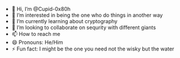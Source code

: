 - 👋 Hi, I’m @Cupid-0x80h
- 👀 I’m interested in being the one who do things in another way
- 🌱 I’m currently learning about cryptography
- 💞️ I’m looking to collaborate on sequrity with different giants
- 📫 How to reach me <its not available right now>
- 😄 Pronouns: He/Him
- ⚡ Fun fact: I might be the one you need not the wisky but the water

<!---
Cupid-0x80h/Cupid-0x80h is a ✨ special ✨ repository because its `README.md` (this file) appears on your GitHub profile.
You can click the Preview link to take a look at your changes.
--->
